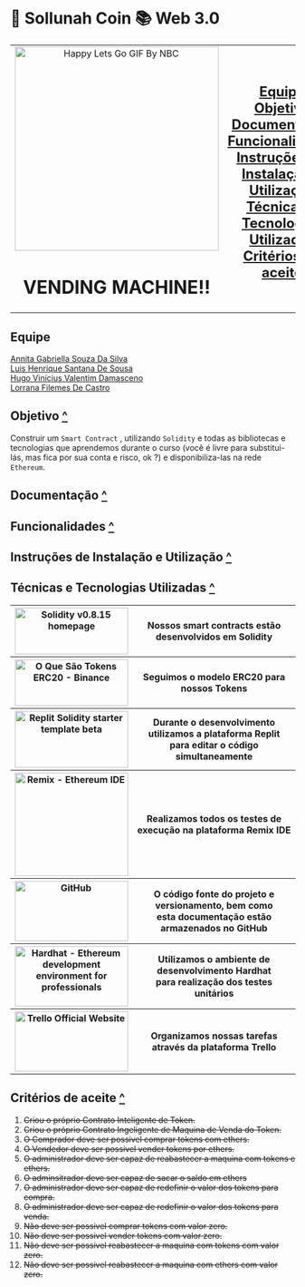 # 🏦 Sollunah Coin 📚 Web 3.0

<table align="center">
  <tr>
    <td align="center" width="500px">
      <img src="https://media.giphy.com/media/FPpTEGx7OlNbxRgpKd/giphy.gif" alt="Happy Lets Go GIF By NBC"
	   width="360" height="360"/> <br>
      <h1 align="center">VENDING MACHINE!!</h1>
    </td>
    <td align="center" width="500px">
	<h2><a href="https://github.com/Hiramek1/sollunah-cryptodev#equipe">Equipe</a><br>
	<a href="https://github.com/Hiramek1/sollunah-cryptodev#objetivo-">Objetivo</a><br>
	<a href="https://github.com/Hiramek1/sollunah-cryptodev#documenta%C3%A7%C3%A3o-">Documentação</a><br>
	<a href="https://github.com/Hiramek1/sollunah-cryptodev#funcionalidades-">Funcionalidades</a><br>
	<a href="https://github.com/Hiramek1/sollunah-cryptodev#instru%C3%A7%C3%B5es-de-instala%C3%A7%C3%A3o-e-utiliza%C3%A7%C3%A3o-">
		Instruções de Instalação e Utilização</a><br>
	<a href="https://github.com/Hiramek1/sollunah-cryptodev#t%C3%A9cnicas-e-tecnologias-utilizadas-">
		Técnicas e Tecnologias Utilizadas</a><br>
	<a href="https://github.com/Hiramek1/sollunah-cryptodev#crit%C3%A9rios-de-aceite-">Critérios de aceite</a><br></h2>
    </td>
  </tr>
</table>

## Equipe
[Annita Gabriella Souza Da Silva](https://github.com/AnnitaGabriella)<br>
[Luis Henrique Santana De Sousa](https://github.com/Henrikess)<br>
[Hugo Vinícius Valentim Damasceno](https://github.com/Hiramek1)<br>
[Lorrana Filemes De Castro](https://github.com/Lofilemes)<br>

## Objetivo [^](https://github.com/Hiramek1/sollunah-cryptodev#-sollunah-coin--web-30)
Construir um `Smart Contract` , utilizando `Solidity` e todas as bibliotecas e tecnologias que aprendemos durante o curso (você é livre para substitui-lás, mas fica por sua conta e risco, ok ?) e disponibiliza-las na rede `Ethereum`.

## Documentação [^](https://github.com/Hiramek1/sollunah-cryptodev#-sollunah-coin--web-30)

## Funcionalidades [^](https://github.com/Hiramek1/sollunah-cryptodev#-sollunah-coin--web-30)

## Instruções de Instalação e Utilização [^](https://github.com/Hiramek1/sollunah-cryptodev#-sollunah-coin--web-30)

## Técnicas e Tecnologias Utilizadas [^](https://github.com/Hiramek1/sollunah-cryptodev#-sollunah-coin--web-30)

<table>
  <tr>
    <th>
      <a href="https://docs.soliditylang.org/en/v0.8.15/">
        <img alt="Solidity v0.8.15 homepage" src="https://avantrio.xyz/blog/wp-content/uploads/2020/02/solidity-nedir.png"
             width="200" height="82"/>
      </a>
    </th>
    <th>Nossos smart contracts estão desenvolvidos em Solidity </th>
  </tr>
  <tr>
    <th>
      <a href="https://www.binance.com/pt-BR/blog/all/o-que-são-tokens-erc20-421499824684902563">
        <img alt="O Que São Tokens ERC20 - Binance" src="https://investorshub.advfn.com/uimage/uploads/2018/3/21/qpusdcointelegraph2.png"
             width="200" height="82"/>
      </a>
    </th>
    <th>Seguimos o modelo ERC20 para nossos Tokens</th>
  </tr>
  <tr>
    <th>
      <a href="https://replit.com/@replit/Solidity-starter-beta?v=1">
        <img alt="Replit Solidity starter template beta" src="https://members-csforall.imgix.net/members/logos/replit-logo.jpeg"
             width="200" height="100"/>
      </a>
    </th>
    <th>Durante o desenvolvimento utilizamos a plataforma Replit<br>
        para editar o código simultaneamente</th>
  </tr>
  <tr>
    <th>
      <a href="https://remix.ethereum.org">
        <img alt="Remix - Ethereum IDE" src="https://miro.medium.com/max/840/1*3jj5tQildSIyhl-RO6RLlA.png"
             width="200" height="182"/>
      </a>
    </th>
    <th>Realizamos todos os testes de execução na plataforma Remix IDE </th>
  </tr>
  <tr>
    <th>
      <a href="https://github.com">
        <img alt="GitHub" src="https://sempreupdate.com.br/wp-content/uploads/2021/08/genexus.jpg"
             width="200" height="106"/>
      </a>
    </th>
    <th>O código fonte do projeto e versionamento, bem como <br>
	esta documentação estão armazenados no GitHub</th>
  </tr>
  <tr>
    <th>
      <a href="https://hardhat.org">
        <img alt="Hardhat - Ethereum development environment for professionals" src="https://hardhat.org/card.jpg"
             width="200" height="106"/>
      </a>
    </th>
    <th>Utilizamos o ambiente de desenvolvimento Hardhat<br>
	para realização dos testes unitários</th>
  </tr>
  <tr>
    <th>
      <a href="https://trello.com">
        <img alt="Trello Official Website" src="https://blog.saninternet.com/wp-content/uploads/2017/11/como-ser-mais-produtivo-trello-SECNET-868x488-1.jpg"
             width="200" height="106"/>
      </a>
    </th>
    <th>Organizamos nossas tarefas através da plataforma Trello</th>
  </tr>
</table>

## Critérios de aceite [^](https://github.com/Hiramek1/sollunah-cryptodev#-sollunah-coin--web-30)
1. ~~Criou o próprio Contrato Inteligente de Token.~~
2. ~~Criou o próprio Contrato Ingeligente de Maquina de Venda do Token.~~
3. ~~O Comprador deve ser possivel comprar tokens com ethers.~~
4. ~~O Vendedor deve ser possivel vender tokens por ethers.~~
5. ~~O administrador deve ser capaz de reabastecer a maquina com tokens e ethers.~~
6. ~~O adminsitrador deve ser capaz de sacar o saldo em ethers~~
7. ~~O administrador deve ser capaz de redefinir o valor dos tokens para compra.~~
8. ~~O administrador deve ser capaz de redefinir o valor dos tokens para venda.~~
9. ~~Não deve ser possivel comprar tokens com valor zero.~~
10. ~~Não deve ser possivel vender tokens com valor zero.~~
11. ~~Não deve ser possivel reabastecer a maquina com tokens com valor zero.~~
12. ~~Não deve ser possivel reabastecer a maquina com ethers com valor zero.~~
